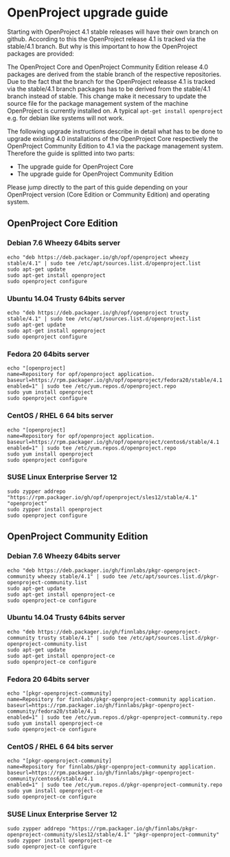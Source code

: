 # OpenProject upgrade guide

Starting with OpenProject 4.1 stable releases will have their own branch on github. According to this the OpenProject release 4.1 is tracked via the stable/4.1 branch. But why is this important to how the OpenProject packages are provided:

The OpenProject Core and OpenProject Community Edition release 4.0 packages are derived from the stable branch of the respective repositories. Due to the fact that the branch for the OpenProject releasse 4.1 is tracked via the stable/4.1 branch packages has to be derived from the stable/4.1 branch instead of stable. This change make it necessary to update the source file for the package management system of the machine OpenProject is currently installed on. A typical `apt-get install openproject` e.g. for debian like systems will not work.

The following upgrade instructions describe in detail what has to be done to upgrade existing 4.0 installations of the OpenProject Core respectively the OpenProject Community Edition to 4.1 via the package management system. Therefore the guide is splitted into two parts:

* The upgrade guide for OpenProject Core
* The upgrade guide for OpenProject Community Edition

Please jump directly to the part of this guide depending on your OpenProject version (Core Edition or Community Edition) and operating system.

## OpenProject Core Edition

### Debian 7.6 Wheezy 64bits server

    echo "deb https://deb.packager.io/gh/opf/openproject wheezy stable/4.1" | sudo tee /etc/apt/sources.list.d/openproject.list
    sudo apt-get update
    sudo apt-get install openproject
    sudo openproject configure

### Ubuntu 14.04 Trusty 64bits server

    echo "deb https://deb.packager.io/gh/opf/openproject trusty stable/4.1" | sudo tee /etc/apt/sources.list.d/openproject.list
    sudo apt-get update
    sudo apt-get install openproject
    sudo openproject configure

### Fedora 20 64bits server

    echo "[openproject]
    name=Repository for opf/openproject application.
    baseurl=https://rpm.packager.io/gh/opf/openproject/fedora20/stable/4.1
    enabled=1" | sudo tee /etc/yum.repos.d/openproject.repo
    sudo yum install openproject
    sudo openproject configure

### CentOS / RHEL 6 64 bits server

    echo "[openproject]
    name=Repository for opf/openproject application.
    baseurl=https://rpm.packager.io/gh/opf/openproject/centos6/stable/4.1
    enabled=1" | sudo tee /etc/yum.repos.d/openproject.repo
    sudo yum install openproject
    sudo openproject configure

### SUSE Linux Enterprise Server 12

    sudo zypper addrepo "https://rpm.packager.io/gh/opf/openproject/sles12/stable/4.1" "openproject"
    sudo zypper install openproject
    sudo openproject configure

## OpenProject Community Edition

### Debian 7.6 Wheezy 64bits server

    echo "deb https://deb.packager.io/gh/finnlabs/pkgr-openproject-community wheezy stable/4.1" | sudo tee /etc/apt/sources.list.d/pkgr-openproject-community.list
    sudo apt-get update
    sudo apt-get install openproject-ce
    sudo openproject-ce configure

### Ubuntu 14.04 Trusty 64bits server

    echo "deb https://deb.packager.io/gh/finnlabs/pkgr-openproject-community trusty stable/4.1" | sudo tee /etc/apt/sources.list.d/pkgr-openproject-community.list
    sudo apt-get update
    sudo apt-get install openproject-ce
    sudo openproject-ce configure

### Fedora 20 64bits server

    echo "[pkgr-openproject-community]
    name=Repository for finnlabs/pkgr-openproject-community application.
    baseurl=https://rpm.packager.io/gh/finnlabs/pkgr-openproject-community/fedora20/stable/4.1
    enabled=1" | sudo tee /etc/yum.repos.d/pkgr-openproject-community.repo
    sudo yum install openproject-ce
    sudo openproject-ce configure

### CentOS / RHEL 6 64 bits server

    echo "[pkgr-openproject-community]
    name=Repository for finnlabs/pkgr-openproject-community application.
    baseurl=https://rpm.packager.io/gh/finnlabs/pkgr-openproject-community/centos6/stable/4.1
    enabled=1" | sudo tee /etc/yum.repos.d/pkgr-openproject-community.repo
    sudo yum install openproject-ce
    sudo openproject-ce configure

### SUSE Linux Enterprise Server 12

    sudo zypper addrepo "https://rpm.packager.io/gh/finnlabs/pkgr-openproject-community/sles12/stable/4.1" "pkgr-openproject-community"
    sudo zypper install openproject-ce
    sudo openproject-ce configure

